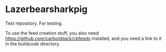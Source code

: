 # Lazerbearsharkpig
Test repository.  For testing.

To use the feed creation stuff, you also need https://github.com/carbonblack/cbfeeds installed, and you need a link to it in the buildcode directory.
